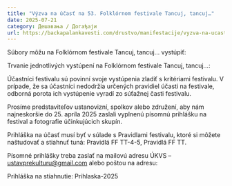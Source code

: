 ```yaml
---
title: "Výzva na účasť na 53. Folklórnom festivale Tancuj, tancuj…"
date: 2025-07-21
category: Дешавања / Догађаји
url: https://backapalankavesti.com/drustvo/manifestacije/vyzva-na-ucast-na-53-folklornom-festivale-tancuj-tancuj/
---
```


Súbory môžu na Folklórnom festivale Tancuj, tancuj… vystúpiť:

Trvanie jednotlivých vystúpení na Folklórnom festivale Tancuj, tancuj…:

Účastníci festivalu sú povinní svoje vystúpenia zladiť s kritériami festivalu. V prípade, že sa účastníci nedodržia určených pravidiel účasti na festivale, odborná porota ich vystúpenie vyradí zo súťažnej časti festivalu.

Prosíme predstaviteľov ustanovizní, spolkov alebo združení, aby nám najneskoršie do 25. apríla 2025 zaslali vyplnenú písomnú prihlášku na festival a fotografie účinkujúcich skupín.

Prihláška na účasť musí byť v súlade s Pravidlami festivalu, ktoré si môžete naštudovať a stiahnuť tuná: Pravidlá FF TT-4-5, Pravidlá FF TT.

Písomné prihlášky treba zaslať na mailovú adresu ÚKVS – ustavprekulturu@gmail.com alebo poštou na adresu:

Prihláška na stiahnutie: Prihlaska-2025
